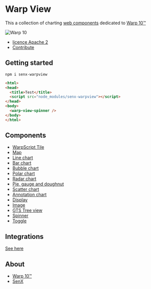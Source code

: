 # Warp View

This a collection of charting [web components](https://fr.wikipedia.org/wiki/Composants_web) dedicated to [Warp 10™](https://www.warp10.io)

![Warp 10](https://blog.senx.io/wp-content/uploads/2018/10/warp10bySenx.png)

- [licence Apache 2](./LICENSE.md)
- [Contribute](./CONTRIBUTING.md)

## Getting started

    npm i senx-warpview

```html
<html>
<head>
  <title>Test</title>
  <script src="node_modules/senx-warpview"></script>
</head>
<body>
  <warp-view-spinner />
</body>
</html>
```

## Components

- [WarpScript Tile](src/components/warp-view-tile/warp-view-tile.md)
- [Map](src/components/warp-view-map/warp-view-map.md)
- [Line chart](src/components/warp-view-chart/warp-view-chart.md)
- [Bar chart](src/components/warp-view-bar/warp-view-bar.md)
- [Bubble chart](src/components/warp-view-bubble/warp-view-bubble.md)
- [Polar chart](src/components/warp-view-polar/warp-view-polar.md)
- [Radar chart](src/components/warp-view-radar/warp-view-radar.md)
- [Pie, gauge and doughnut](src/components/warp-view-pie/warp-view-pie.md)
- [Scatter chart](src/components/warp-view-scatter/warp-view-scatter.md)
- [Annotation chart](src/components/warp-view-annotation/warp-view-annotation.md)
- [Display](src/components/warp-view-display/warp-view-display.md)
- [Image](src/components/warp-view-image/warp-view-image.md)
- [GTS Tree view](src/components/warp-view-gts-tree/warp-view-gts-tree.md)
- [Spinner](src/components/warp-view-spinner/warp-view-spinner.md)
- [Toggle](src/components/warp-view-toggle/warp-view-toggle.md)


## Integrations

[See here](https://stenciljs.com/docs/framework-integration)

## About

- [Warp 10™](https://www.warp10.io)
- [SenX](https://senx.io)
